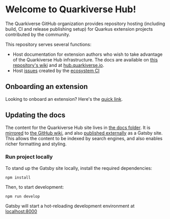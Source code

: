 # Welcome to Quarkiverse Hub!

The Quarkiverse GitHub organization provides repository hosting (including build, CI and release publishing setup) for Quarkus extension projects contributed by the community.

This repository serves several functions:

- Host documentation for extension authors who wish to take advantage of the Quarkiverse Hub infrastructure. The docs are available on [this repository's wiki](https://github.com/quarkiverse/quarkiverse/wiki) and at [hub.quarkiverse.io](https://hub.quarkiverse.io).  
- Host [issues](https://github.com/quarkiverse/quarkiverse/issues?q=is%3Aopen+is%3Aissue+label%3Atriage%2Fci-quarkiverse%2Ctriage%2Fci-quarkiverse-3) created by the [ecosystem CI](https://github.com/quarkusio/quarkus-ecosystem-ci#what-its-all-about)

## Onboarding an extension 

Looking to onboard an extension? Here's the [quick link](https://github.com/quarkiverse/quarkiverse/wiki#getting-an-extension-onboarded). 

## Updating the docs 

The content for the Quarkiverse Hub site lives in [the docs folder](https://github.com/quarkiverse/quarkiverse/tree/main/docs). 
It is [mirrored](https://github.com/quarkiverse/quarkiverse/blob/main/.github/workflows/wikisync.yml) to [the GitHub wiki](https://github.com/quarkiverse/quarkiverse/wiki), and also [published externally](https://hub.quarkiverse.io) as a Gatsby site. This allows the content to be indexed by search engines, and also enables richer formatting and styling.

### Run project locally

To stand up the Gatsby site locally, install the required dependencies:

```
npm install
```

Then, to start development:

```
npm run develop
```
Gatsby will start a hot-reloading development environment at [localhost:8000](http://localhost:8000)
